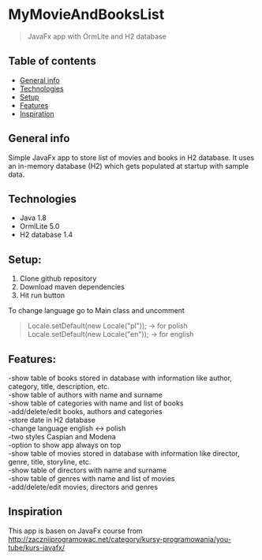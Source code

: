 # MyMovieAndBooksList
>JavaFx app with OrmLite and H2 database

## Table of contents
* [General info](#general-info)
* [Technologies](#technologies)
* [Setup](#setup)
* [Features](#features)
* [Inspiration](#inspiration)

## General info
Simple JavaFx app to store list of movies and books in H2 database. It uses an in-memory database (H2) which gets populated at startup with sample data.

## Technologies
* Java 1.8
* OrmlLite 5.0
* H2 database 1.4

## Setup:

1. Clone github repository
2. Download maven dependencies
3. Hit run button

To change language go to Main class and uncomment
 > Locale.setDefault(new Locale("pl")); -> for polish <br>
 > Locale.setDefault(new Locale("en")); -> for english

## Features:

-show table of books stored in database with information like author, category, title, description, etc.<br>
-show table of authors with name and surname<br>
-show table of categories with name and list of books<br>
-add/delete/edit books, authors and categories<br>
-store date in H2 database<br>
-change language english <-> polish<br>
-two styles Caspian and Modena<br>
-option to show app always on top<br>
-show table of movies stored in database with information like director, genre, title, storyline, etc.<br>
-show table of directors with name and surname<br>
-show table of genres with name and list of movies<br>
-add/delete/edit movies, directors and genres<br>

## Inspiration
This app is basen on JavaFx course from
http://zacznijprogramowac.net/category/kursy-programowania/you-tube/kurs-javafx/
